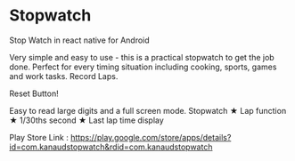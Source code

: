 # Stopwatch
Stop Watch in react native for Android 

Very simple and easy to use - this is a practical stopwatch to get the job done. Perfect for every timing situation including cooking, sports, games and work tasks. Record Laps.

Reset Button!

Easy to read large digits and a full screen mode.
Stopwatch
★ Lap function
★ 1/30ths second 
★ Last lap time display


Play Store Link :  https://play.google.com/store/apps/details?id=com.kanaudstopwatch&rdid=com.kanaudstopwatch
